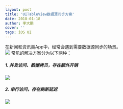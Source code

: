 ```yaml
---
layout: post
title: 'UITableView数据源同步方案'
date: 2018-01-18
author: 李大鹏
cover: ''
tags: iOS UI
---
```


在新闻和资讯类App中，经常会遇到需要数据源同步的场景。  
![](http://files.pandaleo.cn/f472037a4f9a8b5145549c8464c40b4f.png)
常见的解决方案分为以下两种：
##### 1. 并发访问、数据拷贝，存在额外开销  
![](http://files.pandaleo.cn/98fc1080e4f4bd0095c545318ce31e99.png)
##### 2. 串行访问，存在刷新延迟
![](http://files.pandaleo.cn/011a7c171c5ee22884e7fe9410694e1f.png)
